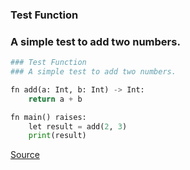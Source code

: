 ### Test Function
### A simple test to add two numbers.



```python
### Test Function
### A simple test to add two numbers.

fn add(a: Int, b: Int) -> Int:
    return a + b

fn main() raises:
    let result = add(2, 3)
    print(result)

```

[Source](https://github.com/ratulb/mojo_programming/blob/main/codes/test_example.mojo)
